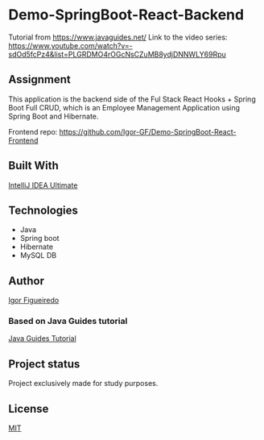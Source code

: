# Demo-SpringBoot-React-Backend
Tutorial from https://www.javaguides.net/
Link to the video series: https://www.youtube.com/watch?v=-sdOd5fcPz4&list=PLGRDMO4rOGcNsCZuMB8ydjDNNWLY69Rpu

## Assignment
This application is the backend side of the Ful Stack React Hooks + Spring Boot Full CRUD, which is an Employee Management Application using Spring Boot and Hibernate.

Frontend repo:  https://github.com/Igor-GF/Demo-SpringBoot-React-Frontend
 
## Built With
[IntelliJ IDEA Ultimate](https://www.jetbrains.com/idea/)

## Technologies
- Java
- Spring boot
- Hibernate
- MySQL DB

## Author
[Igor Figueiredo](https://gitlab.com/Igor-GF)

### Based on Java Guides tutorial
[Java Guides Tutorial](https://www.youtube.com/watch?v=-sdOd5fcPz4&list=PLGRDMO4rOGcNsCZuMB8ydjDNNWLY69Rpu)

## Project status
Project exclusively made for study purposes.

## License
[MIT](https://choosealicense.com/licenses/mit/)
